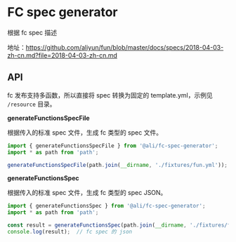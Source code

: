 # FC spec generator

根据 fc spec 描述

地址：https://github.com/aliyun/fun/blob/master/docs/specs/2018-04-03-zh-cn.md?file=2018-04-03-zh-cn.md


## API

fc 发布支持多函数，所以直接将 spec 转换为固定的 template.yml，示例见 `/resource` 目录。

**generateFunctionsSpecFile**

根据传入的标准 spec 文件，生成 fc 类型的 spec 文件。

```ts
import { generateFunctionsSpecFile } from '@ali/fc-spec-generator';
import * as path from 'path';

generateFunctionsSpecFile(path.join(__dirname, './fixtures/fun.yml'));
```

**generateFunctionsSpec**

根据传入的标准 spec 文件，生成 fc 类型的 spec JSON。

```ts
import { generateFunctionsSpec } from '@ali/fc-spec-generator';
import * as path from 'path';

const result = generateFunctionsSpec(path.join(__dirname, './fixtures/fun.yml'));
console.log(result);  // fc spec 的 json
```
